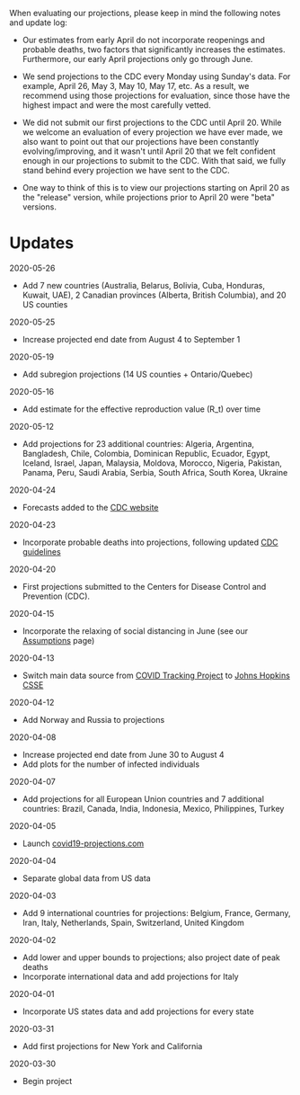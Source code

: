 When evaluating our projections, please keep in mind the following notes and update log:

* Our estimates from early April do not incorporate reopenings and probable deaths, two factors that significantly increases the estimates. Furthermore, our early April projections only go through June.

* We send projections to the CDC every Monday using Sunday's data. For example, April 26, May 3, May 10, May 17, etc. As a result, we recommend using those projections for evaluation, since those have the highest impact and were the most carefully vetted.

* We did not submit our first projections to the CDC until April 20. While we welcome an evaluation of every projection we have ever made, we also want to point out that our projections have been constantly evolving/improving, and it wasn't until April 20 that we felt confident enough in our projections to submit to the CDC. With that said, we fully stand behind every projection we have sent to the CDC.

* One way to think of this is to view our projections starting on April 20 as the "release" version, while projections prior to April 20 were "beta" versions.

# Updates

2020-05-26
* Add 7 new countries (Australia, Belarus, Bolivia, Cuba, Honduras, Kuwait, UAE), 2 Canadian provinces (Alberta, British Columbia), and 20 US counties

2020-05-25
* Increase projected end date from August 4 to September 1

2020-05-19
* Add subregion projections (14 US counties + Ontario/Quebec)

2020-05-16
* Add estimate for the effective reproduction value (R_t) over time

2020-05-12
* Add projections for 23 additional countries: Algeria, Argentina, Bangladesh, Chile, Colombia, Dominican Republic, Ecuador, Egypt, Iceland, Israel, Japan, Malaysia, Moldova, Morocco, Nigeria, Pakistan, Panama, Peru, Saudi Arabia, Serbia, South Africa, South Korea, Ukraine

2020-04-24
* Forecasts added to the [CDC website](https://www.cdc.gov/coronavirus/2019-ncov/covid-data/forecasting-us.html)

2020-04-23
* Incorporate probable deaths into projections, following updated [CDC guidelines](https://www.cdc.gov/coronavirus/2019-ncov/cases-updates/cases-in-us.html)

2020-04-20
* First projections submitted to the Centers for Disease Control and Prevention (CDC).

2020-04-15
* Incorporate the relaxing of social distancing in June (see our [Assumptions](/about#assumptions) page)

2020-04-13
* Switch main data source from [COVID Tracking Project](https://covidtracking.com/) to [Johns Hopkins CSSE](https://github.com/CSSEGISandData/COVID-19/tree/master/csse_covid_19_data/csse_covid_19_daily_reports)

2020-04-12
* Add Norway and Russia to projections

2020-04-08
* Increase projected end date from June 30 to August 4
* Add plots for the number of infected individuals

2020-04-07
* Add projections for all European Union countries and 7 additional countries: Brazil, Canada, India, Indonesia, Mexico, Philippines, Turkey

2020-04-05
* Launch [covid19-projections.com](https://covid19-projections.com/)

2020-04-04
* Separate global data from US data

2020-04-03
* Add 9 international countries for projections: Belgium, France, Germany, Iran, Italy, Netherlands, Spain, Switzerland, United Kingdom

2020-04-02
* Add lower and upper bounds to projections; also project date of peak deaths
* Incorporate international data and add projections for Italy

2020-04-01
* Incorporate US states data and add projections for every state

2020-03-31
* Add first projections for New York and California

2020-03-30
* Begin project
